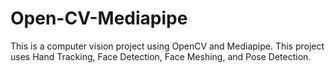 # Open-CV-Mediapipe
This is a computer vision project using OpenCV and Mediapipe. This project uses Hand Tracking, Face Detection, Face Meshing, and Pose Detection. 
